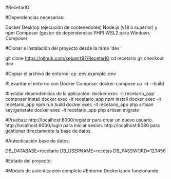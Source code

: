#RecetarIO

#Dependencias necesarias:

Docker Desktop (ejecución de contenedores)
Node.js (v18 o superior) y npm
Composer (gestor de dependencias PHP)
WSL2 para Windows
Composer


#Clonar e instalación del proyecto desde la rama 'dev'

git clone https://github.com/sebasrt97/RecetarIO
cd recetario
git checkout dev

#Copiar el archivo de entorno:
cp .env.example .env

#Levantar el entorno con Docker Compose:
docker-compose up -d --build

#Instalar dependencias de la aplicación:
docker exec -it recetario_app composer install
docker exec -it recetario_app npm install
docker exec -it recetario_app npm run build
docker exec -it recetario_app php artisan key:generate
docker exec -it recetario_app php artisan migrate

#Pruebas: 
http://localhost:8000/register para crear un nuevo usuario.
http://localhost:8000/login para iniciar sesión.
http://localhost:8080 para gestionar directamente la base de datos.

#Autenticación base de datos:

DB_DATABASE=recetario
DB_USERNAME=recetas
DB_PASSWORD=123456

#Estado del proyecto:

#Módulo de autenticación completo
#Entorno Dockerizado funcionando